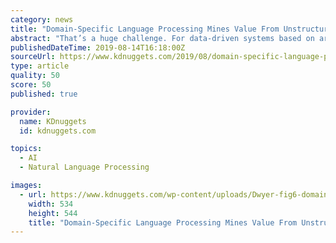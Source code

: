 ```yaml
---
category: news
title: "Domain-Specific Language Processing Mines Value From Unstructured Data"
abstract: "That’s a huge challenge. For data-driven systems based on artificial intelligence, machine learning or other advanced applications, natural language processing and natural language understanding are supposed to be the solution, either by themselves or as ..."
publishedDateTime: 2019-08-14T16:18:00Z
sourceUrl: https://www.kdnuggets.com/2019/08/domain-specific-language-processing.html
type: article
quality: 50
score: 50
published: true

provider:
  name: KDnuggets
  id: kdnuggets.com

topics:
  - AI
  - Natural Language Processing

images:
  - url: https://www.kdnuggets.com/wp-content/uploads/Dwyer-fig6-domain-specific-language-processing-curate-filter.jpg
    width: 534
    height: 544
    title: "Domain-Specific Language Processing Mines Value From Unstructured Data"
---
```

